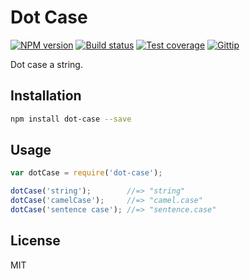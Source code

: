 # Dot Case

[![NPM version][npm-image]][npm-url]
[![Build status][travis-image]][travis-url]
[![Test coverage][coveralls-image]][coveralls-url]
[![Gittip][gittip-image]][gittip-url]

Dot case a string.

## Installation

```bash
npm install dot-case --save
```

## Usage

```javascript
var dotCase = require('dot-case');

dotCase('string');        //=> "string"
dotCase('camelCase');     //=> "camel.case"
dotCase('sentence case'); //=> "sentence.case"
```

## License

MIT

[npm-image]: https://img.shields.io/npm/v/dot-case.svg?style=flat
[npm-url]: https://npmjs.org/package/dot-case
[travis-image]: https://img.shields.io/travis/blakeembrey/dot-case.svg?style=flat
[travis-url]: https://travis-ci.org/blakeembrey/dot-case
[coveralls-image]: https://img.shields.io/coveralls/blakeembrey/dot-case.svg?style=flat
[coveralls-url]: https://coveralls.io/r/blakeembrey/dot-case?branch=master
[gittip-image]: https://img.shields.io/gittip/blakeembrey.svg?style=flat
[gittip-url]: https://www.gittip.com/blakeembrey
